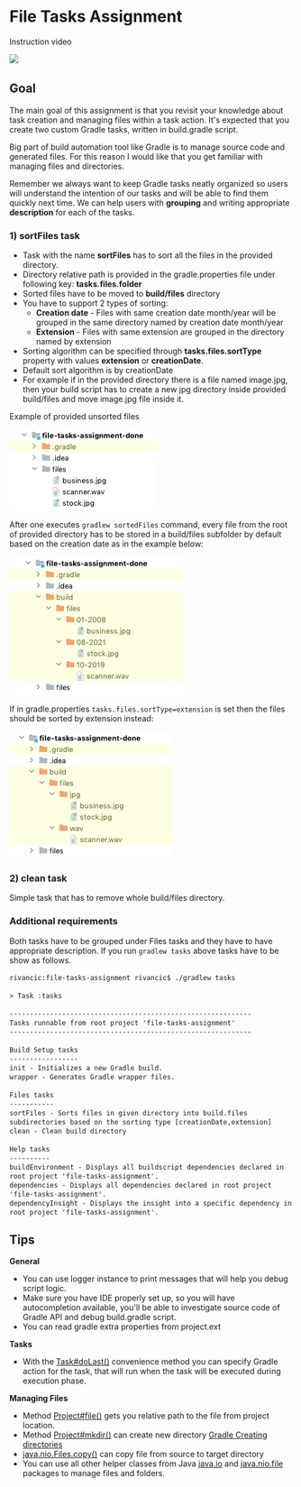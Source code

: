 # File Tasks Assignment

Instruction video

<a href="https://www.udemy.com/course/gradle-development/learn/practice/1322992/introduction#overview" target="_blank"><img src="readme-content/udemy-task-assignment-instruction.png" width="500"></img></a>

## Goal 

The main goal of this assignment is that you revisit your knowledge about task creation and managing files within 
a task action. It's expected that you create two custom Gradle tasks, written in build.gradle script.

Big part of build automation tool like Gradle is to manage source code and generated files. For this reason I would like that
 you get familiar with managing files and directories. 

Remember we always want to keep Gradle tasks neatly organized so users will understand the intention of our tasks and 
will be able to find them quickly next time. We can help users with **grouping** and writing appropriate 
**description** for each of the tasks.

### 1) sortFiles task

* Task with the name **sortFiles** has to sort all the files in the provided directory. 
* Directory relative path is provided in the gradle.properties file under following key: **tasks.files.folder**
* Sorted files have to be moved to **build/files** directory
* You have to support 2 types of sorting:
  * **Creation date** - Files with same creation date month/year will be grouped in the same directory named by creation date month/year
  * **Extension** - Files with same extension are grouped in the directory named by extension
* Sorting algorithm can be specified through **tasks.files.sortType** property with values **extension** or **creationDate**.
* Default sort algorithm is by creationDate
* For example if in the provided directory there is a file named image.jpg, then your build script has to create a 
new jpg directory inside provided build/files and move image.jpg file inside it.

Example of provided unsorted files

![Unsorted files](readme-content/task-assignment-files-unsorted.png)

After one executes `gradlew sortedFiles` command, every file from the root of provided directory has to be stored in a build/files subfolder by default based on the creation date as in the example below:

![Unsorted files](readme-content/task-assignment-files-sorted-under-build.png)

If in gradle.properties `tasks.files.sortType=extension` is set then the files should be sorted by extension instead:

![Unsorted files](readme-content/task-assignment-files-sorted-by-extensionunder-build.png)

### 2) clean task

Simple task that has to remove whole build/files directory.

### Additional requirements

Both tasks have to be grouped under Files tasks and they have to have appropriate description.
If you run `gradlew tasks` above tasks have to be show as follows.

```
rivancic:file-tasks-assignment rivancic$ ./gradlew tasks

> Task :tasks

------------------------------------------------------------
Tasks runnable from root project 'file-tasks-assignment'
------------------------------------------------------------

Build Setup tasks
-----------------
init - Initializes a new Gradle build.
wrapper - Generates Gradle wrapper files.

Files tasks
-----------
sortFiles - Sorts files in given directory into build.files subdirectories based on the sorting type [creationDate,extension]
clean - Clean build directory

Help tasks
----------
buildEnvironment - Displays all buildscript dependencies declared in root project 'file-tasks-assignment'.
dependencies - Displays all dependencies declared in root project 'file-tasks-assignment'.
dependencyInsight - Displays the insight into a specific dependency in root project 'file-tasks-assignment'.
```

## Tips

**General**

- You can use logger instance to print messages that will help you debug script logic.
- Make sure you have IDE properly set up, so you will have autocompletion available, you'll be able to investigate 
source code of Gradle API and debug build.gradle script.
- You can read gradle extra properties from project.ext

**Tasks**

- With the [Task#doLast()](https://docs.gradle.org/current/dsl/org.gradle.api.Task.html#org.gradle.api.Task:doLast(groovy.lang.Closure)) convenience method you can specify Gradle action for the task, that will run when the task will be executed during execution phase.

**Managing Files**

- Method [Project#file()](https://docs.gradle.org/current/dsl/org.gradle.api.Project.html#org.gradle.api.Project:file(java.lang.Object)) gets you relative path to the file from project location.
- Method [Project#mkdir()](https://docs.gradle.org/current/dsl/org.gradle.api.Project.html#org.gradle.api.Project:mkdir(java.lang.Object)) can create new directory [Gradle Creating directories](https://docs.gradle.org/current/userguide/working_with_files.html#sec:creating_directories_example)
- [java.nio.Files.copy()](https://docs.oracle.com/en/java/javase/14/docs/api/java.base/java/nio/file/Files.html#copy(java.nio.file.Path,java.nio.file.Path,java.nio.file.CopyOption...)) can copy file from source to target directory
- You can use all other helper classes from Java [java.io](https://docs.oracle.com/en/java/javase/14/docs/api/java.base/java/io/package-summary.html) and [java.nio.file](https://docs.oracle.com/en/java/javase/14/docs/api/java.base/java/nio/file/package-summary.html) packages to manage files and folders.


